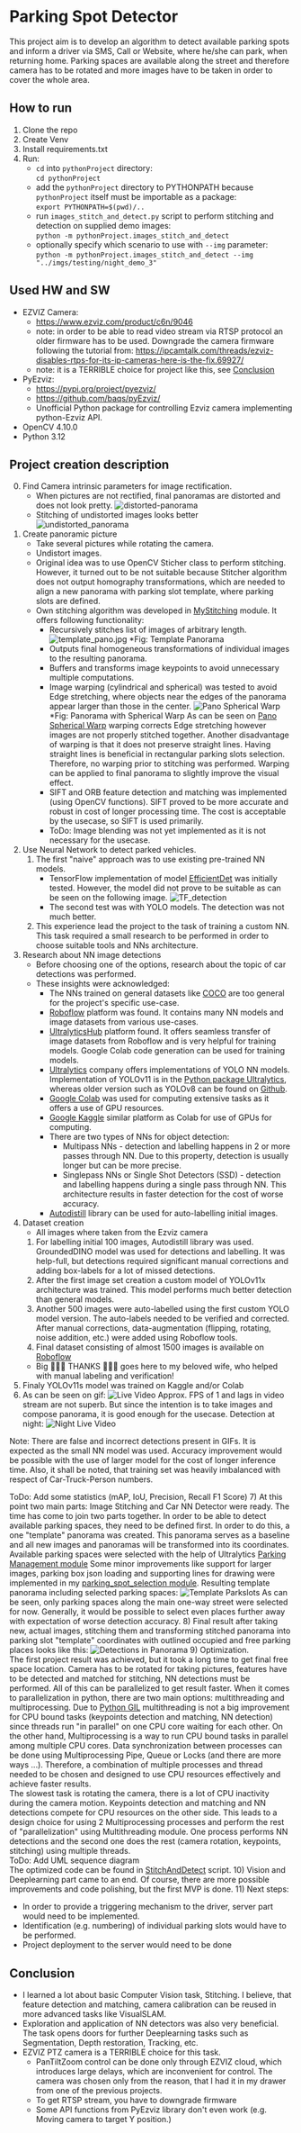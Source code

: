 # Parking Spot Detector
This project aim is to develop an algorithm to detect available parking spots and 
inform a driver via SMS, Call or Website, where he/she can park, 
when returning home. Parking spaces are available along the street and therefore 
camera has to be rotated and more images have to be taken in order to cover the 
whole area.

## How to run
1) Clone the repo
2) Create Venv
3) Install requirements.txt
4) Run:
    - `cd` into `pythonProject` directory: <br>
      `cd pythonProject`
    - add the `pythonProject` directory to PYTHONPATH because `pythonProject` itself must be importable as a package: <br>
      `export PYTHONPATH=$(pwd)/..`
    - run `images_stitch_and_detect.py` script to perform stitching and detection on supplied demo images: <br>
      `python -m pythonProject.images_stitch_and_detect`
    - optionally specify which scenario to use with `--img` parameter: <br>
      `python -m pythonProject.images_stitch_and_detect --img "../imgs/testing/night_demo_3"`

## Used HW and SW
* EZVIZ Camera:
  * https://www.ezviz.com/product/c6n/9046
  * note: in order to be able to read video stream via RTSP protocol an older firmware has to be used.
  Downgrade the camera firmware following the tutorial from: https://ipcamtalk.com/threads/ezviz-disables-rtps-for-its-ip-cameras-here-is-the-fix.69927/
  * note: it is a TERRIBLE choice for project like this, see [Conclusion](#conclusion)
* PyEzviz:
  * https://pypi.org/project/pyezviz/
  * https://github.com/baqs/pyEzviz/
  * Unofficial Python package for controlling Ezviz camera implementing python-Ezviz API.
* OpenCV 4.10.0
* Python 3.12

## Project creation description
0) Find Camera intrinsic parameters for image rectification.
   * When pictures are not rectified, final panoramas are distorted and does not look pretty.
   ![distorted-panorama](./imgs/distorted_pano.jpg)
   * Stitching of undistorted images looks better
   ![undistorted_panorama](./imgs/undistorted_pano.jpg)
1) Create panoramic picture
   * Take several pictures while rotating the camera.
   * Undistort images.
   * Original idea was to use OpenCV Sticher class to perform stitching. 
   However, it turned out to be not suitable because Stitcher algorithm does not output homography transformations,
   which are needed to align a new panorama with parking slot template, where parking slots are defined.
   * Own stitching algorithm was developed in [MyStitching](./pythonProject/stitching/my_stitching.py) module. It offers
   following functionality:
     * Recursively stitches list of images of arbitrary length.
     ![template_pano.jpg](./imgs/template_pano.jpg) *Fig: Template Panorama
     * Outputs final homogeneous transformations of individual images to the resulting panorama.
     * Buffers and transforms image keypoints to avoid unnecessary multiple computations.
     * Image warping (cylindrical and spherical) was tested to avoid Edge stretching, where objects near the edges 
     of the panorama appear larger than those in the center. 
     ![Pano Spherical Warp](./imgs/template_pano_spherical.jpg)
     *Fig: Panorama with Spherical Warp
     As can be seen on [Pano Spherical Warp](./imgs/template_pano_spherical.jpg) warping corrects Edge stretching 
     however images are not properly stitched together. Another disadvantage of warping is that it does not 
     preserve straight lines. Having straight lines is beneficial in rectangular parking slots selection. 
     Therefore, no warping prior to stitching was performed. Warping can be applied to final panorama to slightly 
     improve the visual effect.
     * SIFT and ORB feature detection and matching was implemented (using OpenCV functions). SIFT proved to be more 
     accurate and robust in cost of longer processing time. The cost is acceptable by the usecase, so SIFT is used primarily.
     * ToDo: Image blending was not yet implemented as it is not necessary for the usecase.
2) Use Neural Network to detect parked vehicles.
   1) The first "naive" approach was to use existing pre-trained NN models. 
      * TensorFlow implementation of model [EfficientDet](https://www.kaggle.com/models/tensorflow/efficientdet/tensorFlow2/d7) 
      was initially tested. However, the model did not prove to be suitable as can be seen on the following image.
      ![TF_detection](./imgs/TF_detection.jpg)
      * The second test was with YOLO models. The detection was not much better.
   2) This experience lead the project to the task of training a custom NN. This task required a small research to be performed 
   in order to choose suitable tools and NNs architecture.
3) Research about NN image detections
   * Before choosing one of the options, research about the topic of car detections was performed.
   * These insights were acknowledged:
     * The NNs trained on general datasets like [COCO](https://cocodataset.org/#home) are too general for the project's specific use-case.
     * [Roboflow](https://roboflow.com/) platform was found. It contains many NN models and image datasets from various use-cases.
     * [UltralyticsHub](https://www.ultralytics.com/hub) platform found. It offers seamless transfer of image datasets from Roboflow
     and is very helpful for training models. Google Colab code generation can be used for training models.
     * [Ultralytics](https://docs.ultralytics.com/) company offers implementations of YOLO NN models. 
   Implementation of YOLOv11 is in the [Python package Ultralytics](https://pypi.org/project/ultralytics/), 
   whereas older version such as YOLOv8 can be found on [Github](https://github.com/ultralytics/ultralytics/blob/main/docs/en/models/yolov8.md).
     * [Google Colab](https://colab.research.google.com/) was used for computing extensive tasks as it offers a use of GPU resources.
     * [Google Kaggle](https://www.kaggle.com) similar platform as Colab for use of GPUs for computing.
     * There are two types of NNs for object detection:
       * Multipass NNs - detection and labelling happens in 2 or more passes through NN. Due to this property, detection is usually longer but can be more precise.
       * Singlepass NNs or Single Shot Detectors (SSD) - detection and labelling happens during a single pass through NN. 
       This architecture results in faster detection for the cost of worse accuracy.
     * [Autodistill](https://docs.autodistill.com/) library can be used for auto-labelling initial images.
4) Dataset creation
   * All images where taken from the Ezviz camera
   1) For labelling initial 100 images, Autodistill library was used. GroundedDINO model was used for detections and labelling. 
   It was help-full, but detections required significant manual corrections 
   and adding box-labels for a lot of missed detections.
   2) After the first image set creation a custom model of YOLOv11x architecture was trained. This model performs much better detection than general models.
   3) Another 500 images were auto-labelled using the first custom YOLO model version. 
   The auto-labels needed to be verified and corrected. After manual corrections, data-augmentation (flipping, rotating, 
   noise addition, etc.) were added using Roboflow tools.
   4) Final dataset consisting of almost 1500 images is available on 
   [Roboflow](https://app.roboflow.com/testing-ehxhf/cardetector-kkdtp/6)
   * Big 👏👏👏 THANKS 👏👏👏 goes here to my beloved wife, who helped with manual labeling and verification!
5) Finaly YOLOv11s model was trained on Kaggle and/or Colab
6) As can be seen on gif: ![Live Video](./imgs/LiveDetection.gif)
Approx. FPS of 1 and lags in video stream are not superb. But since the intention is to take images and compose panorama,
it is good enough for the usecase. Detection at night: ![Night Live Video](./imgs/LiveDetectionNight.gif)

Note: There are false and incorrect detections present in GIFs. It is expected as the small NN model was used. 
Accuracy improvement would be possible with the use of larger model for the cost of longer inference time.
Also, it shall be noted, that training set was heavily imbalanced with respect of Car-Truck-Person numbers.

ToDo: Add some statistics (mAP, IoU, Precision, Recall F1 Score)
7) At this point two main parts: Image Stitching and Car NN Detector were ready. The time has come to join two parts 
together. In order to be able to detect available parking spaces, they need to be defined first. In order to do this, 
a one "template" panorama was created. This panorama serves as a baseline and all new images and panoramas will be 
transformed into its coordinates. Available parking spaces were selected with the help of Ultralytics 
[Parking Management module](https://github.com/ultralytics/ultralytics/blob/main/ultralytics/solutions/parking_management.py) 
Some minor improvements like support for larger images, parking box json loading and supporting lines for drawing were 
implemented in my [parking_spot_selection module](./pythonProject/sketching/parking_spot_selection.py).
Resulting template panorama including selected parking spaces:
![Template Parkslots](./imgs/template_parkslots.png)
As can be seen, only parking spaces along the main one-way street were selected for now. Generally, it would be possible 
to select even places further away with expectation of worse detection accuracy.
8) Final result after taking new, actual images, stitching them and transforming stitched panorama into 
parking slot "template" coordinates with outlined occupied and free parking places looks like this:
![Detections in Panorama](./imgs/DetectionsInPanorama.jpg)
9) Optimization. <br> 
The first project result was achieved, but it took a long time to get final free space location.
Camera has to be rotated for taking pictures, features have to be detected and matched for stitching, 
NN detections must be performed. All of this can be parallelized to get result faster. When it comes to parallelization 
in python, there are two main options: multithreading and multiprocessing. Due to 
[Python GIL](https://realpython.com/python-gil/) multithreading is not a big improvement for CPU bound tasks 
(keypoints detection and matching, NN detection) since threads run "in parallel" on one CPU core waiting for each other.
On the other hand, Multiprocessing is a way to run CPU bound tasks in parallel among multiple CPU cores. 
Data synchronization between processes can be done using Multiprocessing Pipe, Queue or Locks 
(and there are more ways ...). Therefore, a combination of multiple processes and thread needed to be chosen and 
designed to use CPU resources effectively and achieve faster results. <br>
The slowest task is rotating the camera, there is a lot of CPU inactivity during the camera motion. 
Keypoints detection and matching and NN detections compete for CPU resources on the other side. This leads to 
a design choice for using 2 Multiprocessing processes and perform the rest of "parallelization" using 
Multithreading module. One process performs NN detections and the second one does the rest 
(camera rotation, keypoints, stitching) using multiple threads. <br>
ToDo: Add UML sequence diagram <br>
The optimized code can be found in [StitchAndDetect](./pythonProject/stitching/stitch_and_detect.py) script.
10) Vision and Deeplearning part came to an end. Of course, there are more possible improvements and code polishing, 
but the first MVP is done.
11) Next steps:
* In order to provide a triggering mechanism to the driver, server part would need to be implemented.
* Identification (e.g. numbering) of individual parking slots would have to be performed.
* Project deployment to the server would need to be done

## Conclusion
* I learned a lot about basic Computer Vision task, Stitching. I believe, that feature detection and matching, 
camera calibration can be reused in more advanced tasks like VisualSLAM.
* Exploration and application of NN detectors was also very beneficial. The task opens doors for further Deeplearning 
tasks such as Segmentation, Depth restoration, Tracking, etc.
* EZVIZ PTZ camera is a TERRIBLE choice for this task. 
  * PanTiltZoom control can be done only through EZVIZ cloud, 
  which introduces large delays, which are inconvenient for control. The camera was chosen only from the reason, 
  that I had it in my drawer from one of the previous projects.
  * To get RTSP stream, you have to downgrade firmware
  * Some API functions from PyEzviz library don't even work (e.g. Moving camera to target Y position.)